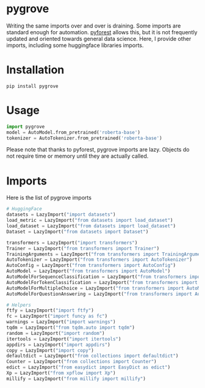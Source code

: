 # pygrove

Writing the same imports over and over is draining. Some imports are standard enough for automation.  [pyforest](https://github.com/8080labs/pyforest) allows this, but it is not frequently updated and oriented towards general data science.
Here, I provide other imports, including some huggingface libraries imports.

# Installation
`pip install pygrove`

# Usage
```python
import pygrove
model = AutoModel.from_pretrained('roberta-base')
tokenizer = AutoTokenizer.from_pretrained('roberta-base') 
```
Please note that thanks to pyforest, pygrove imports are lazy. Objects do not require time or memory until they are actually called.

# Imports

Here is the list of pygrove imports
```python
# HuggingFace
datasets = LazyImport("import datasets")
load_metric = LazyImport("from datasets import load_dataset")
load_dataset = LazyImport("from datasets import load_dataset")
Dataset = LazyImport("from datasets import Dataset")

transformers = LazyImport("import transformers")
Trainer = LazyImport("from transformers import Trainer")
TrainingArguments = LazyImport("from transformers import TrainingArguments")
AutoTokenizer = LazyImport("from transformers import AutoTokenizer")
AutoConfig = LazyImport("from transformers import AutoConfig")
AutoModel = LazyImport("from transformers import AutoModel")
AutoModelForSequenceClassification = LazyImport("from transformers import AutoModelForSequenceClassification")
AutoModelForTokenClassification = LazyImport("from transformers import AutoModelForTokenClassification")
AutoModelForMultipleChoice = LazyImport("from transformers import AutoModelForMultipleChoice")
AutoModelForQuestionAnswering = LazyImport("from transformers import AutoModelForQuestionAnswering")

# Helpers
ftfy = LazyImport("import ftfy")
fc = LazyImport("import funcy as fc")
warnings = LazyImport("import warnings")
tqdm = LazyImport("from tqdm.auto import tqdm")
random = LazyImport("import random")
itertools = LazyImport("import itertools")
appdirs = LazyImport("import appdirs")
copy = LazyImport("import copy")
defaultdict = LazyImport("from collections import defaultdict")
Counter = LazyImport("from collections import Counter")
edict = LazyImport("from easydict import EasyDict as edict")
Xp = LazyImport("from xpflow import Xp")
millify = LazyImport("from millify import millify")
```
